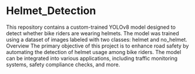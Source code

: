 # Helmet_Detection
 This repository contains a custom-trained YOLOv8 model designed to detect whether bike riders are wearing helmets. The model was trained using a dataset of images labeled with two classes: helmet and no_helmet.  Overview The primary objective of this project is to enhance road safety by automating the detection of helmet usage among bike riders. The model can be integrated into various applications, including traffic monitoring systems, safety compliance checks, and more.
